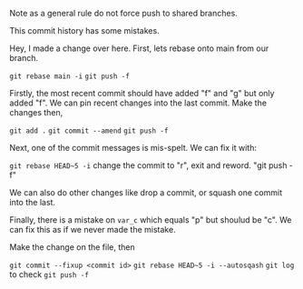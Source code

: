 
Note as a general rule do not force push to shared
branches.

This commit history has some mistakes.

Hey, I made a change over here. First, lets rebase onto main from our branch.

`git rebase main -i`
`git push -f`

Firstly, the most recent commit
should have added "f" and "g" but only 
added "f". We can pin recent changes into the 
last commit. Make the changes then,

`git add .`
`git commit --amend`
`git push -f`

Next, one of the commit messages is mis-spelt.
We can fix it with:

`git rebase HEAD~5 -i`
change the commit to "r", exit and reword.
"git push -f"

We can also do other changes like drop a commit,
or squash one commit into the last.

Finally, there is a mistake on `var_c` which
equals "p" but shoulud be "c". We can fix this
as if we never made the mistake.

Make the change on the file, then

`git commit --fixup <commit id>`
`git rebase HEAD~5 -i --autosqash`
`git log` to check
`git push -f`

